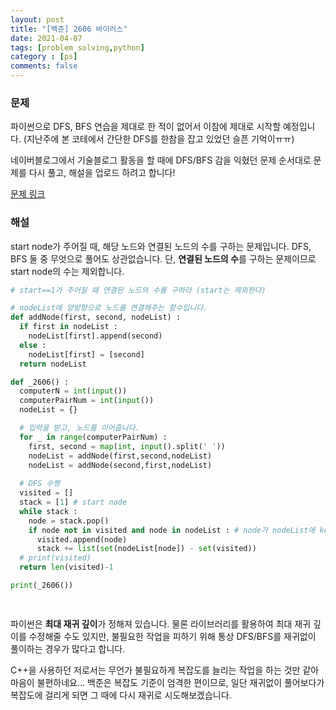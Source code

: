 ```yaml
---
layout: post
title: "[백준] 2606 바이러스"
date: 2021-04-07
tags: [problem_solving,python]
category : [ps]
comments: false
---
```




### 문제

파이썬으로 DFS, BFS 연습을 제대로 한 적이 없어서 이참에 제대로 시작할 예정입니다. (지난주에 본 코테에서 간단한 DFS를 한참을 잡고 있었던 슬픈 기억이ㅠㅠ)

네이버블로그에서 기술블로그 활동을 할 때에 DFS/BFS 감을 익혔던 문제 순서대로 문제를 다시 풀고, 해설을 업로드 하려고 합니다!

[문제 링크](https://www.acmicpc.net/problem/2606)

### 해설

start node가 주어질 때, 해당 노드와 연결된 노드의 수를 구하는 문제입니다. DFS, BFS 둘 중 무엇으로 풀어도 상관없습니다. 단, **연결된 노드의 수**를 구하는 문제이므로 start node의 수는 제외합니다.

```python
# start==1가 주어질 때 연결된 노드의 수를 구하라 (start는 제외한다)

# nodeList에 양방향으로 노드를 연결해주는 함수입니다.
def addNode(first, second, nodeList) :
  if first in nodeList :
    nodeList[first].append(second)
  else :
    nodeList[first] = [second]
  return nodeList

def _2606() :
  computerN = int(input())
  computerPairNum = int(input())
  nodeList = {}

  # 입력을 받고, 노드를 이어줍니다.
  for _ in range(computerPairNum) :
    first, second = map(int, input().split(' '))
    nodeList = addNode(first,second,nodeList)
    nodeList = addNode(second,first,nodeList)
    
  # DFS 수행
  visited = []
  stack = [1] # start node
  while stack :
    node = stack.pop()
    if node not in visited and node in nodeList : # node가 nodeList에 key로 존재
      visited.append(node)
      stack += list(set(nodeList[node]) - set(visited))
  # print(visited)
  return len(visited)-1

print(_2606())

  
```



파이썬은 **최대 재귀 깊이**가 정해져 있습니다. 물론 라이브러리를 활용하여 최대 재귀 깊이를 수정해줄 수도 있지만, 불필요한 작업을 피하기 위해 통상 DFS/BFS를 재귀없이 풀이하는 경우가 많다고 합니다.

C++을 사용하던 저로서는 무언가 불필요하게 복잡도를 늘리는 작업을 하는 것만 같아 마음이 불편하네요... 백준은 복잡도 기준이 엄격한 편이므로, 일단 재귀없이 풀어보다가 복잡도에 걸리게 되면 그 때에 다시 재귀로 시도해보겠습니다.

